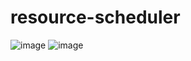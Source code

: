 # resource-scheduler
![image](https://github.com/user-attachments/assets/cc6d5a36-07aa-460e-a9b8-5bfa7d300119)
![image](https://github.com/user-attachments/assets/19614a77-17a2-4a7f-995f-366834134617)
